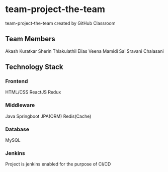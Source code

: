 # team-project-the-team
team-project-the-team created by GitHub Classroom

## Team Members
Akash Kuratkar
Sherin Thlakulathil Elias
Veena Mamidi
Sai Sravani Chalasani

## Technology Stack


### Frontend
HTML/CSS
ReactJS
Redux

### Middleware
Java
Springboot
JPA(ORM)
Redis(Cache)

### Database
MySQL

### Jenkins
Project is jenkins enabled for the purpose of CI/CD

